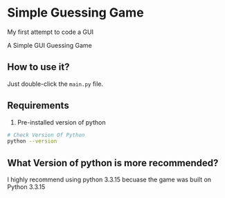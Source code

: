 # Simple Guessing Game

My first attempt to code a GUI

A Simple GUI Guessing Game

## How to use it?
Just double-click the `main.py` file.

## Requirements
1. Pre-installed version of python

  ```bash
  # Check Version Of Python
  python --version
  ```

## What Version of python is more recommended?
I highly recommend using python 3.3.15 becuase the game was built on Python 3.3.15
